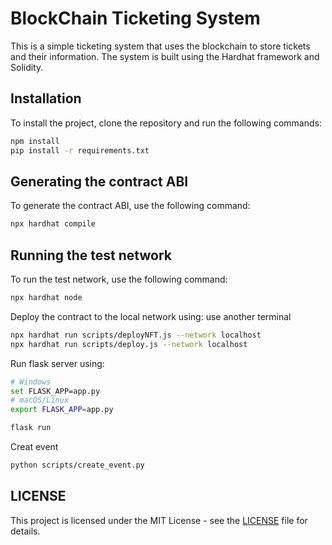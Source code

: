 # BlockChain Ticketing System

This is a simple ticketing system that uses the blockchain to store tickets and their information. The system is built using the Hardhat framework and Solidity.

## Installation

To install the project, clone the repository and run the following commands:

```bash
npm install
pip install -r requirements.txt
```

## Generating the contract ABI

To generate the contract ABI, use the following command:

```bash
npx hardhat compile
```

## Running the test network

To run the test network, use the following command:

```bash
npx hardhat node
```

Deploy the contract to the local network using:
use another terminal

```bash
npx hardhat run scripts/deployNFT.js --network localhost
npx hardhat run scripts/deploy.js --network localhost
```

Run flask server using:

```bash
# Windows
set FLASK_APP=app.py
# macOS/Linux
export FLASK_APP=app.py

flask run
```

Creat event

```bash
python scripts/create_event.py
```

## LICENSE

This project is licensed under the MIT License - see the [LICENSE](LICENSE) file for details.
